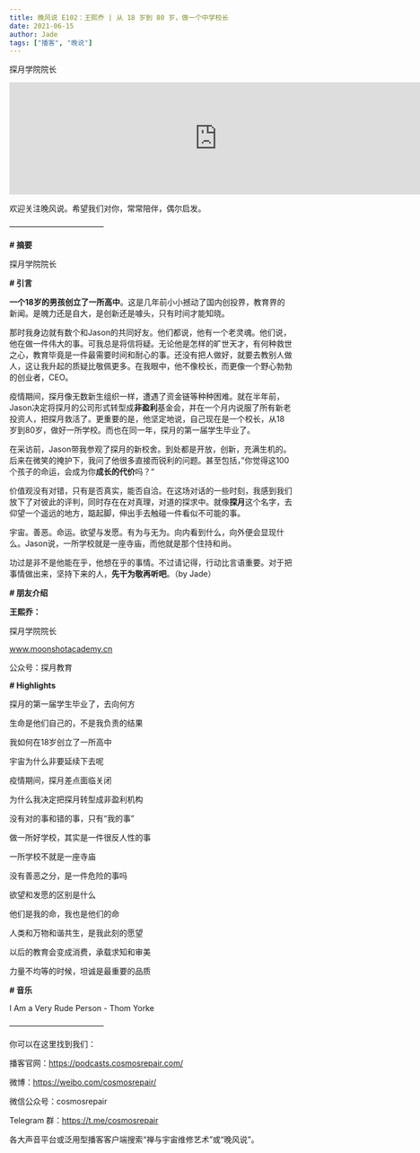 ```yaml
---
title: 晚风说 E102：王熙乔 | 从 18 岁到 80 岁，做一个中学校长
date: 2021-06-15
author: Jade
tags: ["播客", "晚说"]
---
```


探月学院院长

<!--more-->

<iframe src="https://player.fireside.fm/v2/trfV16OE+xzSBHItt?theme=light" width="740" height="200" frameborder="0" scrolling="no"></iframe>

欢迎关注晚风说。希望我们对你，常常陪伴，偶尔启发。

————————————

**# 摘要**

探月学院院长

**# 引言**

**一个18岁的男孩创立了一所高中**。这是几年前小小撼动了国内创投界，教育界的新闻。是魄力还是自大，是创新还是噱头，只有时间才能知晓。

那时我身边就有数个和Jason的共同好友。他们都说，他有一个老灵魂。他们说，他在做一件伟大的事。可我总是将信将疑。无论他是怎样的旷世天才，有何种救世之心，教育毕竟是一件最需要时间和耐心的事。还没有把人做好，就要去教别人做人，这让我升起的质疑比敬佩更多。在我眼中，他不像校长，而更像一个野心勃勃的创业者，CEO。

疫情期间，探月像无数新生组织一样，遭遇了资金链等种种困难。就在半年前，Jason决定将探月的公司形式转型成**非盈利**基金会，并在一个月内说服了所有新老投资人，把探月救活了。更重要的是，他坚定地说，自己现在是一个校长，从18岁到80岁，做好一所学校。而也在同一年，探月的第一届学生毕业了。

在采访前，Jason带我参观了探月的新校舍。到处都是开放，创新，充满生机的。后来在微笑的掩护下，我问了他很多直接而锐利的问题。甚至包括，”你觉得这100个孩子的命运，会成为你**成长的代价**吗？“

价值观没有对错，只有是否真实，能否自洽。在这场对话的一些时刻，我感到我们放下了对彼此的评判，同时存在在对真理，对道的探求中。就像**探月**这个名字，去仰望一个遥远的地方，踮起脚，伸出手去触碰一件看似不可能的事。

宇宙。善恶。命运。欲望与发愿。有为与无为。向内看到什么，向外便会显现什么。Jason说，一所学校就是一座寺庙，而他就是那个住持和尚。

功过是非不是他能在乎，他想在乎的事情。不过请记得，行动比言语重要。对于把事情做出来，坚持下来的人，**先干为敬再听吧**。（by Jade）

**# 朋友介绍**

**王熙乔：**

探月学院院长

www.moonshotacademy.cn

公众号：探月教育

**# Highlights**

探月的第一届学生毕业了，去向何方

生命是他们自己的，不是我负责的结果

我如何在18岁创立了一所高中

宇宙为什么非要延续下去呢

疫情期间，探月差点面临关闭

为什么我决定把探月转型成非盈利机构

没有对的事和错的事，只有“我的事”

做一所好学校，其实是一件很反人性的事

一所学校不就是一座寺庙

没有善恶之分，是一件危险的事吗

欲望和发愿的区别是什么

他们是我的命，我也是他们的命

人类和万物和谐共生，是我此刻的愿望

以后的教育会变成消费，承载求知和审美

力量不均等的时候，坦诚是最重要的品质

**# 音乐**

I Am a Very Rude Person - Thom Yorke

————————————

你可以在这里找到我们：

播客官网：https://podcasts.cosmosrepair.com/

微博：https://weibo.com/cosmosrepair/

微信公众号：cosmosrepair

Telegram 群：https://t.me/cosmosrepair

各大声音平台或泛用型播客客户端搜索“禅与宇宙维修艺术”或“晚风说”。
